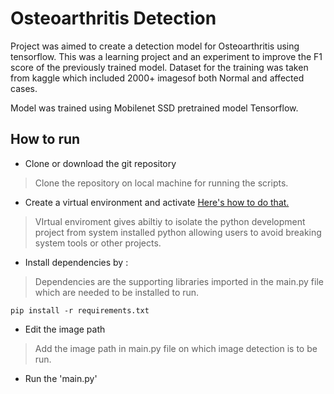 # Osteoarthritis Detection
Project was aimed to create a detection model for Osteoarthritis using tensorflow.
This was a learning project and an experiment to improve the F1 score of the previously trained model. Dataset for the training was taken from kaggle which included 2000+ imagesof both Normal and affected cases.

Model was trained using Mobilenet SSD pretrained model Tensorflow.

## How to run
+ Clone or download the git repository
> Clone the repository on local machine for running the scripts.
+ Create a virtual environment and activate [Here's how to do that.](https://docs.python.org/3/library/venv.html)
> VIrtual enviroment gives abiltiy to isolate the python development project from system installed python allowing users to avoid breaking system tools or other projects.
+ Install dependencies by : 
> Dependencies are the supporting libraries imported in the main.py file which are needed to be installed to run.
```
pip install -r requirements.txt
```
+ Edit the image path

>Add the image path in main.py file on which image detection is to be run. 

+ Run the 'main.py' 

